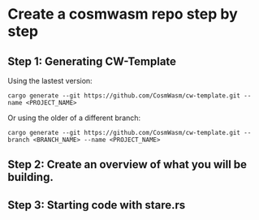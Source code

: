 # Create a cosmwasm repo step by step
## Step 1: Generating CW-Template
Using the lastest version:
```
cargo generate --git https://github.com/CosmWasm/cw-template.git --name <PROJECT_NAME>
```
Or using the older of a different branch:
```
cargo generate --git https://github.com/CosmWasm/cw-template.git --branch <BRANCH_NAME> --name <PROJECT_NAME>
```
## Step 2: Create an overview of what you will be building.
## Step 3: Starting code with stare.rs